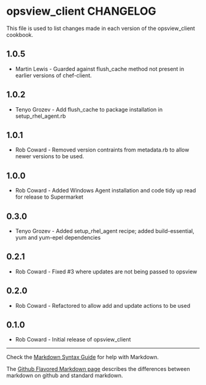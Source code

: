 opsview_client CHANGELOG
========================

This file is used to list changes made in each version of the opsview_client cookbook.

1.0.5
-----
- Martin Lewis - Guarded against flush_cache method not present in earlier versions of chef-client.

1.0.2
-----
- Tenyo Grozev - Add flush_cache to package installation in setup_rhel_agent.rb

1.0.1
-----
- Rob Coward - Removed version contraints from metadata.rb to allow newer versions to be used.

1.0.0
-----
- Rob Coward - Added Windows Agent installation and code tidy up read for release to Supermarket

0.3.0
-----
- Tenyo Grozev - Added setup_rhel_agent recipe; added build-essential, yum and yum-epel dependencies

0.2.1
-----
- Rob Coward - Fixed #3 where updates are not being passed to opsview

0.2.0
-----
- Rob Coward - Refactored to allow add and update actions to be used

0.1.0
-----
- Rob Coward - Initial release of opsview_client

- - -
Check the [Markdown Syntax Guide](http://daringfireball.net/projects/markdown/syntax) for help with Markdown.

The [Github Flavored Markdown page](http://github.github.com/github-flavored-markdown/) describes the differences between markdown on github and standard markdown.
